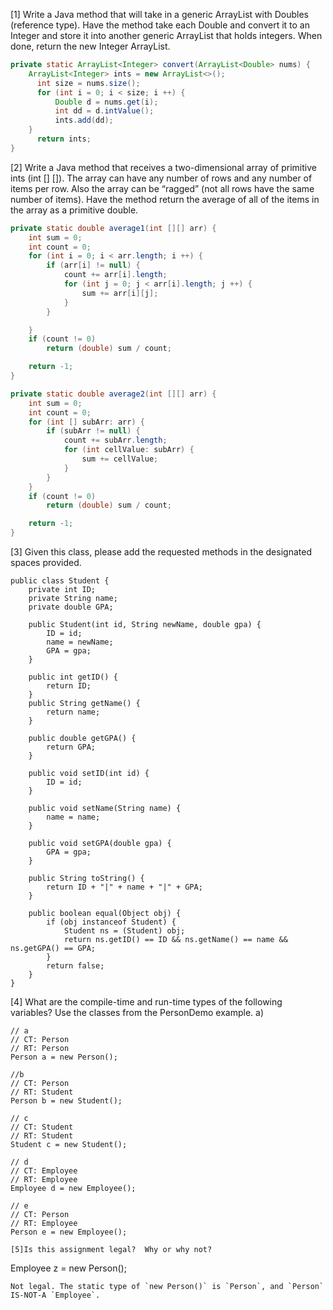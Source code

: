 [1] Write a Java method that will take in a generic ArrayList with Doubles (reference type). Have the method take each Double and convert it to an Integer and store it into another generic ArrayList that holds integers.  When done, return the new Integer ArrayList.
```java
private static ArrayList<Integer> convert(ArrayList<Double> nums) {
    ArrayList<Integer> ints = new ArrayList<>();
	  int size = nums.size();
	  for (int i = 0; i < size; i ++) {
	      Double d = nums.get(i);
	      int dd = d.intValue();
	      ints.add(dd);
    }
	  return ints;
}
```

[2] Write a Java method that receives a two-dimensional array of primitive ints (int [] []).  The array can have any number of rows and any number of items per row.  Also the array can be “ragged” (not all rows have the same number of items).  Have the method return the average of all of the items in the array as a primitive double.
```java
private static double average1(int [][] arr) {
    int sum = 0;
    int count = 0;
    for (int i = 0; i < arr.length; i ++) {
        if (arr[i] != null) {
            count += arr[i].length;
            for (int j = 0; j < arr[i].length; j ++) {
                sum += arr[i][j];
            } 
        }

    }
    if (count != 0)
        return (double) sum / count;

    return -1;
}

private static double average2(int [][] arr) {
    int sum = 0;
    int count = 0;
    for (int [] subArr: arr) {
        if (subArr != null) {
            count += subArr.length;
            for (int cellValue: subArr) {
                sum += cellValue;
            }
        }
    }
    if (count != 0)
        return (double) sum / count;

    return -1;
}
```

[3] Given this class, please add the requested methods in the designated spaces provided.
```
public class Student {
    private int ID;
    private String name;
    private double GPA;

    public Student(int id, String newName, double gpa) {
        ID = id;
        name = newName;
        GPA = gpa;
    }

    public int getID() {
        return ID;
    }
    public String getName() {
        return name;
    }

    public double getGPA() {
        return GPA;
    }

    public void setID(int id) {
        ID = id;
    }

    public void setName(String name) {
        name = name;
    }

    public void setGPA(double gpa) {
        GPA = gpa;
    }

    public String toString() {
        return ID + "|" + name + "|" + GPA;
    }

    public boolean equal(Object obj) {
        if (obj instanceof Student) {
            Student ns = (Student) obj;
            return ns.getID() == ID && ns.getName() == name && ns.getGPA() == GPA;
        }
        return false;
    }
}
```
[4] What are the compile-time and run-time types of the following variables?  Use the classes from the PersonDemo example.
a)
```
// a
// CT: Person
// RT: Person
Person a = new Person();

//b
// CT: Person
// RT: Student
Person b = new Student();

// c
// CT: Student
// RT: Student
Student c = new Student();

// d
// CT: Employee
// RT: Employee
Employee d = new Employee();

// e
// CT: Person
// RT: Employee
Person e = new Employee();

[5]Is this assignment legal?  Why or why not?
```
Employee z = new Person();
```
Not legal. The static type of `new Person()` is `Person`, and `Person` IS-NOT-A `Employee`.
